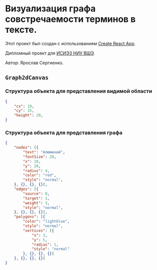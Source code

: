 # Визуализация графа совстречаемости терминов в тексте.

Этот проект был создан с использованием [Create React App](https://github.com/facebookincubator/create-react-app/blob/master/packages/react-scripts/template/README.md).

Дипломный проект для [ИСИЭЗ НИУ ВШЭ](https://issek.hse.ru).

Автор: Ярослав Сергиенко.

## `Graph2dCanvas`

### Структура объекта для представления видимой области

```json
{
    "cx": 10,
    "cy": 15,
    "height": 20,
}
```

### Структура объекта для представления графа

```json
{
    "nodes": [{
        "text": "Алюминий",
        "fontSize": 20,
        "x": 10,
        "y": 20,
        "radius": 4,
        "color": "red",
        "style": "normal",
    }, {}, {}, {}],
    "edges": [{
        "source": 0,
        "target": 1,
        "weight": 3,
        "style": "normal",
    }, {}, {}, {}],
    "polygons": [{
        "color": "lightblue",
        "style": "normal",
        "vertices": [{
            "x": 3,
            "y": 5,
            "radius": 1,
            "style": "normal"
        }, {}, {}, {}]
    }, {}, {}, {}]
}
```
